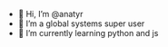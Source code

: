 - 👋 Hi, I’m @anatyr
- 👀 I’m a global systems super user
- 🌱 I’m currently learning python and js

<!---
anatyr/anatyr is a ✨ special ✨ repository because its `README.md` (this file) appears on your GitHub profile.
You can click the Preview link to take a look at your changes.
--->
